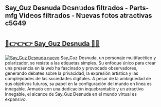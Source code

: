 ## Say_Guz Desnuda D𝚎sn𝚞dos filtr𝚊dos - Parts-mfg Vid𝚎os filtr𝚊dos - N𝚞evas f𝚘tos atr𝚊ctivas c5G49

# <h2><a href="http://mb5ld8h.tromn.icu/?c=Say_Guz+Desnuda">🔗👉👉👉 Say_Guz Desnuda 🔗🔗</a></h2>

[![Say_Guz Desnuda nuevo](https://i.imgur.com/pEAQMta.gif)](http://mb5ld8h.tromn.icu/?c=Say_Guz+Desnuda)
Say_Guz Desnuda, un personaje multifacético y polarizador, se resiste a las etiquetas simples. Su enfoque único para crear una presencia en la web ha fascinado y provocado observadores, generando debates sobre la privacidad, la expresión artística y las complejidades de las sociedades digitales. A pesar de la ambigüedad de sus objetivos futuros, su papel en la configuración del mundo en línea es innegable. Armado con una dedicación inquebrantable y un atractivo innegable, el alcance de Say_Guz Desnuda en el mundo virtual es expansivo.
